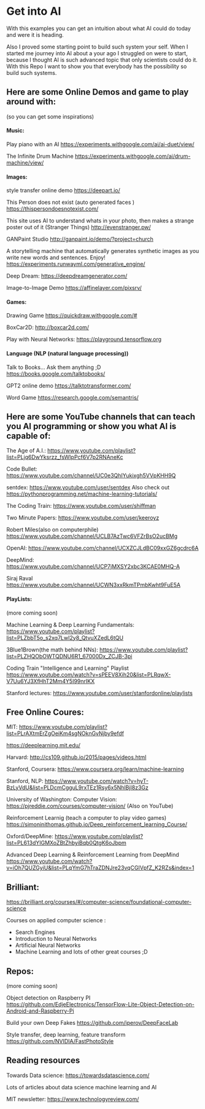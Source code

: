 # Get into AI

With this examples you can get an intuition about what AI could do today and were it is heading.

Also I proved some starting point to build such system your self. When I started me journey
into AI about a your ago I struggled on were to start, because I thought AI is such advanced
topic that only scientists could do it. With this Repo I want to show you that everybody has the possibility so build such systems. 
 

## Here are some Online Demos and game to play around with:
(so you can get some inspirations)


#### Music:

Play piano with an AI
https://experiments.withgoogle.com/ai/ai-duet/view/

The Infinite Drum Machine
https://experiments.withgoogle.com/ai/drum-machine/view/

#### Images:

style transfer online demo
https://deepart.io/

This Person does not exist (auto generated faces )
https://thispersondoesnotexist.com/

This site uses AI to understand whats in your photo, then makes a strange poster out of it (Stranger Things)
http://evenstranger.pw/

GANPaint Studio
http://ganpaint.io/demo/?project=church

A storytelling machine that automatically generates synthetic images as you write new words and sentences. Enjoy!
https://experiments.runwayml.com/generative_engine/

Deep Dream:
https://deepdreamgenerator.com/

Image-to-Image Demo
https://affinelayer.com/pixsrv/

#### Games:

Drawing Game
https://quickdraw.withgoogle.com/#

BoxCar2D:
http://boxcar2d.com/

Play with Neural Networks:
https://playground.tensorflow.org

#### Language (NLP (natural language processing))

Talk to Books… Ask them anything ;D
https://books.google.com/talktobooks/

GPT2 online demo
https://talktotransformer.com/

Word Game
https://research.google.com/semantris/





## Here are some YouTube channels that can teach you AI programming or show you what AI is capable of:

The Age of A.I.:
https://www.youtube.com/playlist?list=PLjq6DwYksrzz_fsWIpPcf6V7p2RNAneKc

Code Bullet:
https://www.youtube.com/channel/UC0e3QhIYukixgh5VVpKHH9Q

sentdex:
https://www.youtube.com/user/sentdex
Also check out https://pythonprogramming.net/machine-learning-tutorials/

The Coding Train:
https://www.youtube.com/user/shiffman

Two Minute Papers:
https://www.youtube.com/user/keeroyz

Robert Miles(also on computerphile)
https://www.youtube.com/channel/UCLB7AzTwc6VFZrBsO2ucBMg

OpenAI:
https://www.youtube.com/channel/UCXZCJLdBC09xxGZ6gcdrc6A

DeepMind:
https://www.youtube.com/channel/UCP7jMXSY2xbc3KCAE0MHQ-A

Siraj Raval
https://www.youtube.com/channel/UCWN3xxRkmTPmbKwht9FuE5A


#### PlayLists:

(more coming soon)


Machine Learning & Deep Learning Fundamentals: https://www.youtube.com/playlist?list=PLZbbT5o_s2xq7LwI2y8_QtvuXZedL6tQU

3Blue1Brown(the math behind NNs): https://www.youtube.com/playlist?list=PLZHQObOWTQDNU6R1_67000Dx_ZCJB-3pi

Coding Train "Intelligence and Learning" Playlist
https://www.youtube.com/watch?v=sPEEV8Xih20&list=PLRqwX-V7Uu6YJ3XfHhT2Mm4Y5I99nrIKX

Stanford lectures:
https://www.youtube.com/user/stanfordonline/playlists


## Free Online Coures:
MIT:
https://www.youtube.com/playlist?list=PLrAXtmErZgOeiKm4sgNOknGvNjby9efdf

https://deeplearning.mit.edu/

Harvard: 
http://cs109.github.io/2015/pages/videos.html

Stanford,
Coursera: https://www.coursera.org/learn/machine-learning 

Stanford, 
NLP: https://www.youtube.com/watch?v=hyT-BzLyVdU&list=PLDcmCgguL9rxTEz1Rsy6x5NhlBjI8z3Gz

University of Washington:
Computer Vision: https://pjreddie.com/courses/computer-vision/
(Also on YouTube)

Reinforcement Learnig (teach a computer to play video games)
https://simoninithomas.github.io/Deep_reinforcement_learning_Course/

Oxford/DeepMine:
https://www.youtube.com/playlist?list=PL613dYIGMXoZBtZhbyiBqb0QtgK6oJbpm

Advanced Deep Learning & Reinforcement Learning from DeepMind
https://www.youtube.com/watch?v=iOh7QUZGyiU&list=PLqYmG7hTraZDNJre23vqCGIVpfZ_K2RZs&index=1
## Brilliant:

https://brilliant.org/courses/#/computer-science/foundational-computer-science

Courses on applied computer science :
- Search Engines
- Introduction to Neural Networks
- Artificial Neural Networks
- Machine Learning
and lots of other great courses ;D

## Repos:
(more coming soon)

Object detection on Raspberry PI
https://github.com/EdjeElectronics/TensorFlow-Lite-Object-Detection-on-Android-and-Raspberry-Pi

Build your own Deep Fakes
https://github.com/iperov/DeepFaceLab

Style transfer, deep learning, feature transform 
https://github.com/NVIDIA/FastPhotoStyle

## Reading resources

Towards Data science:
https://towardsdatascience.com/

Lots of articles about data science machine learning and AI

MIT newsletter: 
https://www.technologyreview.com/


